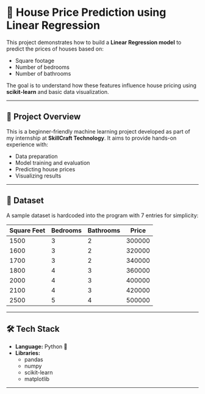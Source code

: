 
# 🏡 House Price Prediction using Linear Regression

This project demonstrates how to build a **Linear Regression model** to predict the prices of houses based on:

- Square footage
- Number of bedrooms
- Number of bathrooms

The goal is to understand how these features influence house pricing using **scikit-learn** and basic data visualization.

---

## 📌 Project Overview

This is a beginner-friendly machine learning project developed as part of my internship at **SkillCraft Technology**. It aims to provide hands-on experience with:
- Data preparation
- Model training and evaluation
- Predicting house prices
- Visualizing results

---

## 📁 Dataset

A sample dataset is hardcoded into the program with 7 entries for simplicity:

| Square Feet | Bedrooms | Bathrooms | Price     |
|-------------|----------|-----------|-----------|
| 1500        | 3        | 2         | 300000    |
| 1600        | 3        | 2         | 320000    |
| 1700        | 3        | 2         | 340000    |
| 1800        | 4        | 3         | 360000    |
| 2000        | 4        | 3         | 400000    |
| 2100        | 4        | 3         | 420000    |
| 2500        | 5        | 4         | 500000    |

---

## 🛠️ Tech Stack

- **Language:** Python 🐍  
- **Libraries:** 
  - pandas
  - numpy
  - scikit-learn
  - matplotlib

---

